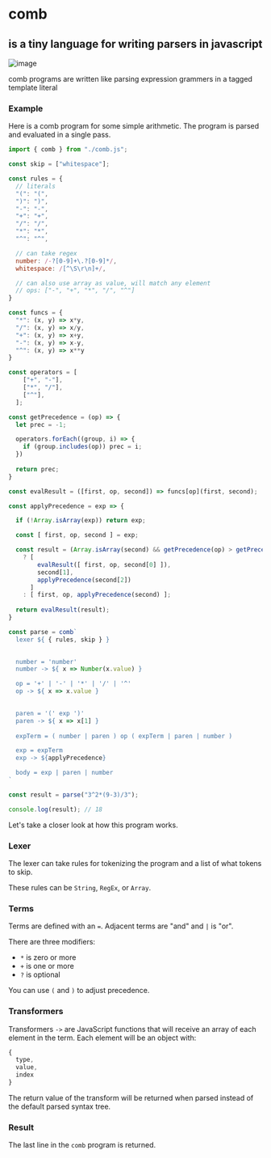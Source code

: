 # comb 
## is a tiny language for writing parsers in javascript

![image](https://user-images.githubusercontent.com/27078897/209457424-129db7e2-5653-47df-abd1-0141e24612f4.png)

comb programs are written like parsing expression grammers in a tagged template literal

### Example

Here is a comb program for some simple arithmetic. The program is parsed and evaluated in a single pass.

```js
import { comb } from "./comb.js";

const skip = ["whitespace"];

const rules = {
  // literals
  "(": "(",
  ")": ")",
  "-": "-",
  "+": "+",
  "/": "/",
  "*": "*",
  "^": "^",

  // can take regex
  number: /-?[0-9]+\.?[0-9]*/,
  whitespace: /[^\S\r\n]+/,

  // can also use array as value, will match any element
  // ops: ["-", "+", "*", "/", "^"]
}

const funcs = {
  "*": (x, y) => x*y,
  "/": (x, y) => x/y,
  "+": (x, y) => x+y,
  "-": (x, y) => x-y,
  "^": (x, y) => x**y
}

const operators = [
    ["+", "-"],
    ["*", "/"],
    ["^"],
  ];

const getPrecedence = (op) => {
  let prec = -1;

  operators.forEach((group, i) => {
    if (group.includes(op)) prec = i;
  })
  
  return prec;
}

const evalResult = ([first, op, second]) => funcs[op](first, second);

const applyPrecedence = exp => {

  if (!Array.isArray(exp)) return exp;

  const [ first, op, second ] = exp;

  const result = (Array.isArray(second) && getPrecedence(op) > getPrecedence(second[1])) 
    ? [
        evalResult([ first, op, second[0] ]), 
        second[1], 
        applyPrecedence(second[2])
      ]
    : [ first, op, applyPrecedence(second) ];
  
  return evalResult(result);
}

const parse = comb`
  lexer ${ { rules, skip } }

  
  number = 'number'
  number -> ${ x => Number(x.value) }

  op = '+' | '-' | '*' | '/' | '^'
  op -> ${ x => x.value }

  
  paren = '(' exp ')'
  paren -> ${ x => x[1] }
  
  expTerm = ( number | paren ) op ( expTerm | paren | number )

  exp = expTerm
  exp -> ${applyPrecedence}

  body = exp | paren | number
`

const result = parse("3^2*(9-3)/3");

console.log(result); // 18

```

Let's take a closer look at how this program works.

### Lexer

The lexer can take rules for tokenizing the program and a list of what tokens to skip.

These rules can be `String`, `RegEx`, or `Array`.

### Terms

Terms are defined with an `=`. Adjacent terms are "and" and `|` is "or".

There are three modifiers:

- `*` is zero or more
- `+` is one or more
- `?` is optional

You can use `(` and `)` to adjust precedence.

### Transformers

Transformers `->` are JavaScript functions that will receive an array of each element in the term. Each element will be an object with:

```js
{
  type,
  value,
  index
}
```

The return value of the transform will be returned when parsed instead of the default parsed syntax tree.

### Result

The last line in the `comb` program is returned.
